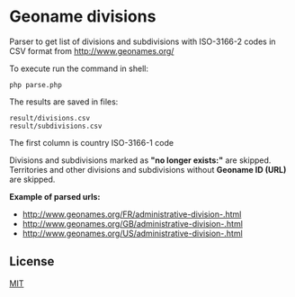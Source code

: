 Geoname divisions
=========

Parser to get list of divisions and subdivisions with ISO-3166-2 codes in CSV format from http://www.geonames.org/

To execute run the command in shell: 

~~~
php parse.php
~~~

The results are saved in files:

~~~
result/divisions.csv
result/subdivisions.csv
~~~

The first column is country ISO-3166-1 code

Divisions and subdivisions marked as **"no longer exists:"** are skipped.  
Territories and other divisions and subdivisions without **Geoname ID (URL)** are skipped.

**Example of parsed urls:**

* http://www.geonames.org/FR/administrative-division-.html
* http://www.geonames.org/GB/administrative-division-.html
* http://www.geonames.org/US/administrative-division-.html


License
-------

[MIT](LICENSE)

